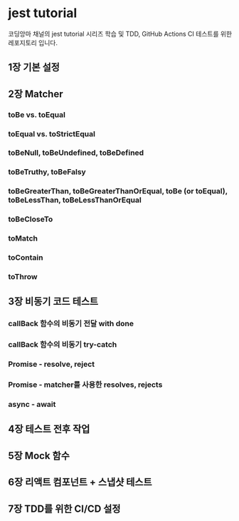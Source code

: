 # jest tutorial

코딩앙마 채널의 jest tutorial 시리즈 학습 및 TDD, GitHub Actions CI 테스트를 위한 레포지토리 입니다.

## 1장 기본 설정

## 2장 Matcher

### toBe vs. toEqual

### toEqual vs. toStrictEqual

### toBeNull, toBeUndefined, toBeDefined

### toBeTruthy, toBeFalsy

### toBeGreaterThan, toBeGreaterThanOrEqual, toBe (or toEqual), toBeLessThan, toBeLessThanOrEqual

### toBeCloseTo

### toMatch

### toContain

### toThrow

## 3장 비동기 코드 테스트

### callBack 함수의 비동기 전달 with done

### callBack 함수의 비동기 try-catch

### Promise - resolve, reject

### Promise - matcher를 사용한 resolves, rejects

### async - await

## 4장 테스트 전후 작업

## 5장 Mock 함수

## 6장 리액트 컴포넌트 + 스냅샷 테스트

## 7장 TDD를 위한 CI/CD 설정

